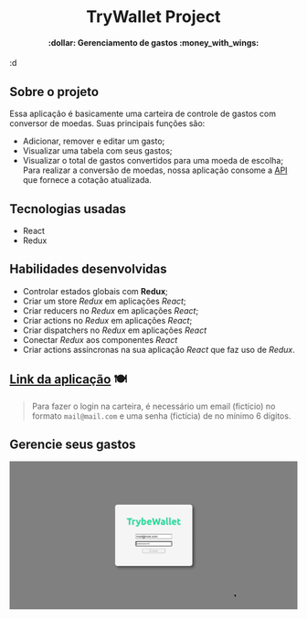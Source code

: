 <h1 align="center">
  TryWallet Project
</h1>
<h4 align="center"> 
  :dollar: Gerenciamento de gastos :money_with_wings:	
</h4> :d

## Sobre o projeto

Essa aplicação é basicamente uma carteira de controle de gastos com conversor de moedas.
Suas principais funções são:
  - Adicionar, remover e editar um gasto;
  - Visualizar uma tabela com seus gastos;
  - Visualizar o total de gastos convertidos para uma moeda de escolha;
Para realizar a conversão de moedas, nossa aplicação consome a [API](https://economia.awesomeapi.com.br/json/all) que fornece a cotação atualizada.

## Tecnologias usadas
- React
- Redux

## Habilidades desenvolvidas
- Controlar estados globais com **Redux**;
- Criar um store _Redux_ em aplicações _React_;
- Criar reducers no _Redux_ em aplicações _React_;
- Criar actions no _Redux_ em aplicações _React_;
- Criar dispatchers no _Redux_ em aplicações _React_
- Conectar _Redux_ aos componentes _React_
- Criar actions assíncronas na sua aplicação _React_ que faz uso de _Redux_.


## [Link da aplicação](https://palenske-trybewallet.herokuapp.com/) 🍽️
> Para fazer o login na carteira, é necessário um email (fictício) no formato `mail@mail.com` e uma senha (fictícia) de no mínimo 6 dígitos.

## Gerencie seus gastos
<img alt="rodando aplicação TrybeWallet" src="./public/trybeWallet.gif">
